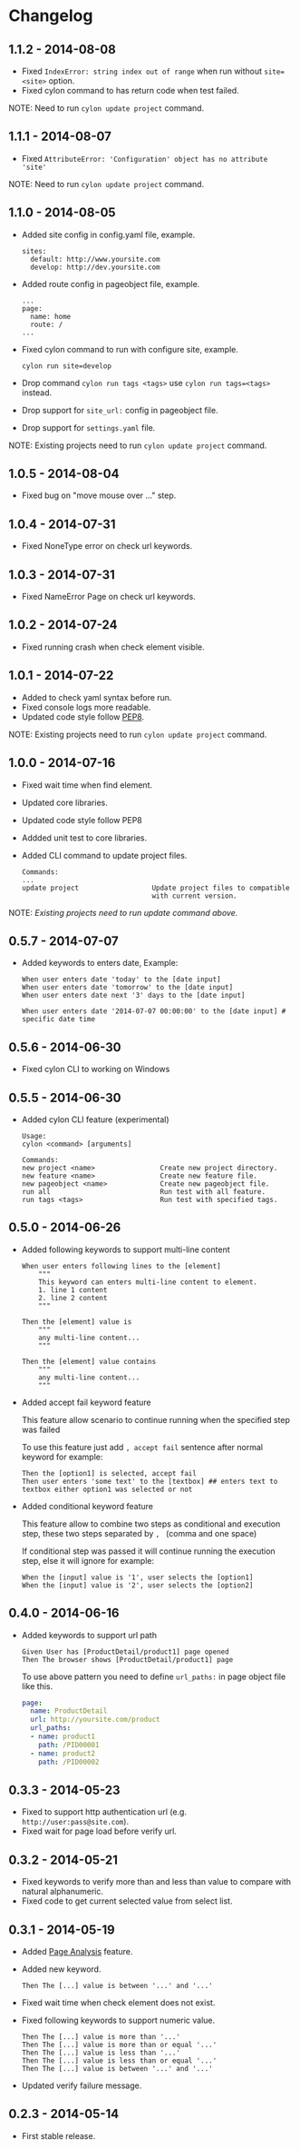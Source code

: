 # Changelog

## 1.1.2 - 2014-08-08
- Fixed `IndexError: string index out of range` when run without `site=<site>` option.
- Fixed cylon command to has return code when test failed.

NOTE: Need to run `cylon update project` command.

## 1.1.1 - 2014-08-07
- Fixed `AttributeError: 'Configuration' object has no attribute 'site'`

NOTE: Need to run `cylon update project` command.

## 1.1.0 - 2014-08-05
- Added site config in config.yaml file, example.

  ```
  sites:
    default: http://www.yoursite.com
    develop: http://dev.yoursite.com
  ```

- Added route config in pageobject file, example.

  ```
  ...
  page:
    name: home
    route: /
  ...
  ```

- Fixed cylon command to run with configure site, example.

  ```
  cylon run site=develop
  ```

- Drop command `cylon run tags <tags>` use `cylon run tags=<tags>` instead.
- Drop support for `site_url:` config in pageobject file.
- Drop support for `settings.yaml` file.

NOTE: Existing projects need to run `cylon update project` command.

## 1.0.5 - 2014-08-04
- Fixed bug on "move mouse over ..." step.

## 1.0.4 - 2014-07-31
- Fixed NoneType error on check url keywords.

## 1.0.3 - 2014-07-31
- Fixed NameError Page on check url keywords.

## 1.0.2 - 2014-07-24
- Fixed running crash when check element visible.

## 1.0.1 - 2014-07-22
- Added to check yaml syntax before run.
- Fixed console logs more readable.
- Updated code style follow [PEP8](http://legacy.python.org/dev/peps/pep-0008/).

NOTE: Existing projects need to run `cylon update project` command.

## 1.0.0 - 2014-07-16
- Fixed wait time when find element.
- Updated core libraries.
- Updated code style follow PEP8
- Addded unit test to core libraries.
- Added CLI command to update project files.

  ```
  Commands:
  ...
  update project                  Update project files to compatible
                                  with current version.
  ```

NOTE: _Existing projects need to run update command above._


## 0.5.7 - 2014-07-07
- Added keywords to enters date, Example:

  ```feature
  When user enters date 'today' to the [date input]
  When user enters date 'tomorrow' to the [date input]
  When user enters date next '3' days to the [date input]

  When user enters date '2014-07-07 00:00:00' to the [date input] # specific date time
  ```

## 0.5.6 - 2014-06-30
- Fixed cylon CLI to working on Windows

## 0.5.5 - 2014-06-30
- Added cylon CLI feature (experimental)

  ```
  Usage:
  cylon <command> [arguments]

  Commands:
  new project <name>                Create new project directory.
  new feature <name>                Create new feature file.
  new pageobject <name>             Create new pageobject file.
  run all                           Run test with all feature.
  run tags <tags>                   Run test with specified tags.
  ```

## 0.5.0 - 2014-06-26
- Added following keywords to support multi-line content

  ```feature
  When user enters following lines to the [element]
      """
      This keyword can enters multi-line content to element.
      1. line 1 content
      2. line 2 content
      """

  Then the [element] value is
      """
      any multi-line content...
      """

  Then the [element] value contains
      """
      any multi-line content...
      """
  ```

- Added accept fail keyword feature

  This feature allow scenario to continue running when the specified step was failed

  To use this feature just add `, accept fail` sentence after normal keyword for example:

  ```feature
  Then the [option1] is selected, accept fail
  Then user enters 'some text' to the [textbox] ## enters text to textbox either option1 was selected or not

  ```

- Added conditional keyword feature

  This feature allow to combine two steps as conditional and execution step,
  these two steps separated by `, ` (comma and one space)

  If conditional step was passed it will continue running the execution step, else it will ignore for example:

  ```feature
  When the [input] value is '1', user selects the [option1]
  When the [input] value is '2', user selects the [option2]
  ```

## 0.4.0 - 2014-06-16
- Added keywords to support url path

  ```feature
  Given User has [ProductDetail/product1] page opened
  Then The browser shows [ProductDetail/product1] page
  ```

  To use above pattern you need to define `url_paths:` in page object file like this.

  ```yaml
  page:
    name: ProductDetail
    url: http://yoursite.com/product
    url_paths:
    - name: product1
      path: /PID00001
    - name: product2
      path: /PID00002
  ```

## 0.3.3 - 2014-05-23
- Fixed to support http authentication url (e.g. ```http://user:pass@site.com```).
- Fixed wait for page load before verify url.

## 0.3.2 - 2014-05-21
- Fixed keywords to verify more than and less than value to compare with natural alphanumeric.
- Fixed code to get current selected value from select list.

## 0.3.1 - 2014-05-19
- Added [Page Analysis](https://github.com/gigapixel/project-cylon/wiki/Page-Analysis) feature.
- Added new keyword.

  ```feature
  Then The [...] value is between '...' and '...'
  ```

- Fixed wait time when check element does not exist.
- Fixed following keywords to support numeric value.

  ```feature
  Then The [...] value is more than '...'
  Then The [...] value is more than or equal '...'
  Then The [...] value is less than '...'
  Then The [...] value is less than or equal '...'
  Then The [...] value is between '...' and '...'
  ```
- Updated verify failure message.

## 0.2.3 - 2014-05-14
- First stable release.
